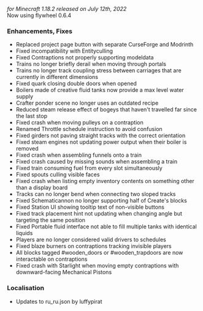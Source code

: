 _for Minecraft 1.18.2 released on July 12th, 2022_  
Now using flywheel 0.6.4

### Enhancements, Fixes

- Replaced project page button with separate CurseForge and Modrinth
- Fixed incompatibility with Entityculling
- Fixed Contraptions not properly supporting modeldata
- Trains no longer briefly derail when moving through portals
- Trains no longer track coupling stress between carriages that are currently in different dimensions
- Fixed quark closing double doors when opened
- Boilers made of creative fluid tanks now provide a max level water supply
- Crafter ponder scene no longer uses an outdated recipe
- Reduced steam release effect of bogeys that haven't travelled far since the last stop
- Fixed crash when moving pulleys on a contraption
- Renamed Throttle schedule instruction to avoid confusion
- Fixed girders not paving straight tracks with the correct orientation
- Fixed steam engines not updating power output when their boiler is removed
- Fixed crash when assembling funnels onto a train
- Fixed crash caused by missing sounds when assembling a train
- Fixed train consuming fuel from every slot simultaneously
- Fixed spouts culling visible faces
- Fixed crash when listing empty inventory contents on something other than a display board
- Tracks can no longer bend when connecting two sloped tracks
- Fixed Schematicannon no longer supporting half of Create's blocks
- Fixed Station UI showing tooltip text of non-visible buttons
- Fixed track placement hint not updating when changing angle but targeting the same position
- Fixed Portable fluid interface not able to fill multiple tanks with identical liquids
- Players are no longer considered valid drivers to schedules
- Fixed blaze burners on contraptions tracking invisible players
- All blocks tagged #wooden_doors or #wooden_trapdoors are now interactable on contraptions
- Fixed crash with Starlight when moving empty contraptions with downward-facing Mechanical Pistons

### Localisation

- Updates to ru_ru.json by luffypirat
